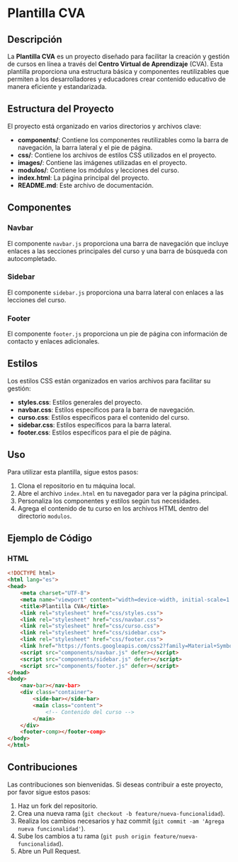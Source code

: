 # Plantilla CVA

## Descripción

La **Plantilla CVA** es un proyecto diseñado para facilitar la creación y gestión de cursos en línea a través del **Centro Virtual de Aprendizaje** (CVA). Esta plantilla proporciona una estructura básica y componentes reutilizables que permiten a los desarrolladores y educadores crear contenido educativo de manera eficiente y estandarizada.

## Estructura del Proyecto

El proyecto está organizado en varios directorios y archivos clave:

- **components/**: Contiene los componentes reutilizables como la barra de navegación, la barra lateral y el pie de página.
- **css/**: Contiene los archivos de estilos CSS utilizados en el proyecto.
- **images/**: Contiene las imágenes utilizadas en el proyecto.
- **modulos/**: Contiene los módulos y lecciones del curso.
- **index.html**: La página principal del proyecto.
- **README.md**: Este archivo de documentación.

## Componentes

### Navbar

El componente `navbar.js` proporciona una barra de navegación que incluye enlaces a las secciones principales del curso y una barra de búsqueda con autocompletado.

### Sidebar

El componente `sidebar.js` proporciona una barra lateral con enlaces a las lecciones del curso.

### Footer

El componente `footer.js` proporciona un pie de página con información de contacto y enlaces adicionales.

## Estilos

Los estilos CSS están organizados en varios archivos para facilitar su gestión:

- **styles.css**: Estilos generales del proyecto.
- **navbar.css**: Estilos específicos para la barra de navegación.
- **curso.css**: Estilos específicos para el contenido del curso.
- **sidebar.css**: Estilos específicos para la barra lateral.
- **footer.css**: Estilos específicos para el pie de página.

## Uso

Para utilizar esta plantilla, sigue estos pasos:

1. Clona el repositorio en tu máquina local.
2. Abre el archivo `index.html` en tu navegador para ver la página principal.
3. Personaliza los componentes y estilos según tus necesidades.
4. Agrega el contenido de tu curso en los archivos HTML dentro del directorio `modulos`.

## Ejemplo de Código

### HTML

```html
<!DOCTYPE html>
<html lang="es">
<head>
    <meta charset="UTF-8">
    <meta name="viewport" content="width=device-width, initial-scale=1.0">
    <title>Plantilla CVA</title>
    <link rel="stylesheet" href="css/styles.css">
    <link rel="stylesheet" href="css/navbar.css">
    <link rel="stylesheet" href="css/curso.css">
    <link rel="stylesheet" href="css/sidebar.css">
    <link rel="stylesheet" href="css/footer.css">
    <link href="https://fonts.googleapis.com/css2?family=Material+Symbols+Outlined" rel="stylesheet"/>     <!-- Necesario para icono del navbar -->
    <script src="components/navbar.js" defer></script>
    <script src="components/sidebar.js" defer></script>
    <script src="components/footer.js" defer></script>
</head>
<body>
    <nav-bar></nav-bar>
    <div class="container">
        <side-bar></side-bar>
        <main class="content">
            <!-- Contenido del curso -->
        </main>
    </div>
    <footer-comp></footer-comp>
</body>
</html>
```

## Contribuciones

Las contribuciones son bienvenidas. Si deseas contribuir a este proyecto, por favor sigue estos pasos:

1. Haz un fork del repositorio.
2. Crea una nueva rama (`git checkout -b feature/nueva-funcionalidad`).
3. Realiza los cambios necesarios y haz commit (`git commit -am 'Agrega nueva funcionalidad'`).
4. Sube los cambios a tu rama (`git push origin feature/nueva-funcionalidad`).
5. Abre un Pull Request.